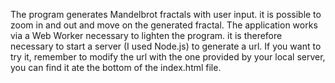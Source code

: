 The program generates Mandelbrot fractals with user input. it is possible to zoom in and out and move on the generated fractal.
The application works via a Web Worker necessary to lighten the program.
it is therefore necessary to start a server (I used Node.js) to generate a url.
If you want to try it, remember to modify the url with the one provided by your local server, you can find it ate the bottom of the index.html file.
